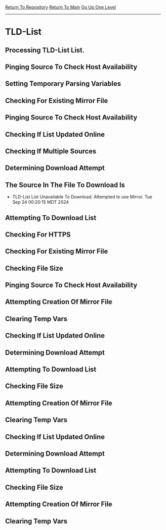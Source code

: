 [Return To Repository](https://github.com/DigitalWarrior/piholeparser/)
[Return To Main](https://github.com/DigitalWarrior/piholeparser/blob/master/RecentRunLogs/Mainlog.md)
[Go Up One Level](https://github.com/DigitalWarrior/piholeparser/blob/master/RecentRunLogs/TopLevelScripts/15-Processing-Top-Level-Domains.md)
____________________________________
# TLD-List
## Processing TLD-List List.
## Pinging Source To Check Host Availability
## Setting Temporary Parsing Variables
## Checking For Existing Mirror File
## Pinging Source To Check Host Availability
## Checking If List Updated Online
## Checking If Multiple Sources
## Determining Download Attempt
## The Source In The File To Download Is
* TLD-List List Unavailable To Download. Attempted to use Mirror. Tue Sep 24 00:20:15 MDT 2024
## Attempting To Download List
## Checking For HTTPS
## Checking For Existing Mirror File
## Checking File Size
## Pinging Source To Check Host Availability
## Attempting Creation Of Mirror File
## Clearing Temp Vars
## Checking If List Updated Online
## Determining Download Attempt
## Attempting To Download List
## Checking File Size
## Attempting Creation Of Mirror File
## Clearing Temp Vars
## Checking If List Updated Online
## Determining Download Attempt
## Attempting To Download List
## Checking File Size
## Attempting Creation Of Mirror File
## Clearing Temp Vars
